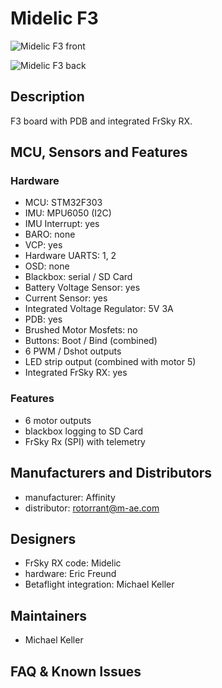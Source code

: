 # Midelic F3


![Midelic F3 front](https://raw.githubusercontent.com/wiki/betaflight/betaflight/images/boards/midelicf3/midelicf3_front.jpg)

![Midelic F3 back](https://raw.githubusercontent.com/wiki/betaflight/betaflight/images/boards/midelicf3/midelicf3_back.jpg)

## Description

F3 board with PDB and integrated FrSky RX.

## MCU, Sensors and Features

### Hardware

  - MCU: STM32F303
  - IMU: MPU6050 (I2C) 
  - IMU Interrupt: yes
  - BARO: none
  - VCP: yes
  - Hardware UARTS: 1, 2
  - OSD: none
  - Blackbox: serial / SD Card
  - Battery Voltage Sensor: yes
  - Current Sensor: yes
  - Integrated Voltage Regulator: 5V 3A
  - PDB: yes
  - Brushed Motor Mosfets: no
  - Buttons: Boot / Bind (combined)
  - 6 PWM / Dshot outputs
  - LED strip output (combined with motor 5)
  - Integrated FrSky RX: yes


### Features

  - 6 motor outputs
  - blackbox logging to SD Card
  - FrSky Rx (SPI) with telemetry


## Manufacturers and Distributors

  - manufacturer: Affinity
  - distributor: rotorrant@m-ae.com


## Designers

 - FrSky RX code: Midelic
 - hardware: Eric Freund
 - Betaflight integration: Michael Keller
 

## Maintainers

 - Michael Keller


## FAQ & Known Issues

